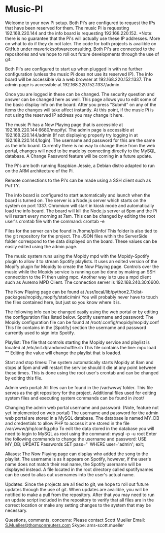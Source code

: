 # Music-PI
Welcome to your new Pi setup.
Both Pi's are configured to request the IPs that have been reserved for them.
The music Pi is requesting 192.168.220.144 and the info board is requesting 192.168.220.152.
 *Note: there is no guarantee that the Pi's will actually use these IP addresses.  More on what to do if they do not later.
The code for both projects is availible on GitHub under mavericksoftwareconsulting.  Both Pi's are connected to the repositories
and we hope to roll out future developments through the use of git.
 
Both Pi's are configured to start up when plugged in with no further configuration (unless the music Pi does not use its reserved IP).
The info board will be accessible via a web browser at 192.168.220.152:1337.  The admin page is accessible at 192.168.220.152:1337/admin.

Once you are logged in these can be changed.  The security question and answer can be changed here as well.
This page allows you to edit some of the basic display info on the board.  After you press "Submit" on any of the items the changes will take
affect instantly.  At this point, if the music Pi is not using the reserved IP address you may change it here.

The music Pi has a Now Playing page that is accessible at 192.168.220.144:6680/mopify/.  The admin page is accessible at
192.168.220.144/admin (If not displaying properly try logging in at 192.168.220.144/login).  The username and password for this are the same as the info board.
Currently there is no way to change these from the web portal, changes will need to be made by connecting directly to the MySQL database.
A Change Password feature will be coming in a future update.

The Pi's are both running Raspbian Jessie, a Debian distro adapted to run on the ARM architecture of the Pi.


Remote connections to the Pi's can be made using a SSH client such as PuTTY.

The info board is configured to start automatically and launch when the board is turned on.  The server is a Node.js server which starts on the system on port 1337.
Chromium will start in kiosk mode and automatically load the info board.  The board will kill the Node.js server at 6pm and the Pi will restart every morning at 7am.
This can be changed by editing the root user's crontab file with the command: crontab -e

Files for the server can be found in /home/pi/info/ This folder is also tied to the git repository for the project.
The JSON files within the ServerSide folder correspond to the data displayed on the board.  These values can be easily edited using the admin page.

The music system runs using the Mopidy mpd with the Mopidy-Spotify plugin to allow it to stream Spotify playlists.
It uses an edited version of the Mopify plugin for Mopidy to create the Now Playing page.
Controls over the music while the Mopidy service is running can be done by making an SSH connection to the Pi then using mpc.
Another way is to use a mpd client such as Auremo MPD Client.  The connection server is 192.168.240.30:6600.

The Now Playing page can be found at /usr/local/lib/python2.7/dist-packages/mopidy_mopify/static/min/
You will probably never have to touch the files contained here, but just so you know where it is.

The following info can be changed easily using the web portal or by editing the configuration files listed below.
Spotify username and password:
The Mopidy configuration file can be found at /root/.config/mopidy/mopidy.conf
This file contains in the [Spotify] section the username and password currently used to sign into Spotify.

Playlist:
The file that controls starting the Mopidy service and playlist is located at /etc/init.d/randomshuffle.sh
This file contains the line: mpc load "<playlistName>"
Editing the value <playlistName> will change the playlist that is loaded.

Start and stop times:
The system automatically starts Mopidy at 8am and stops at 5pm and will restart the service should it die at any point between these times.
This is done using the root user's crontab and can be changed by editing this file.

Admin web portal:
All files can be found in the /var/www/ folder.  This file serves as the git repository for the project.
Additional files used for editing system files and executing system commands can be found in /root/

Changing the admin web portal username and password: (Note, feature not yet implemented on web portal)
The username and password for the admin web portal are stored in a MySQL database.  The database is named MY_DB and credentials to allow PHP to access it are stored in
the file /var/www/php/config.php  To edit the data stored in the database you will need to login to MySQL as root using the command: mysql -p -u root
Enter the following commands to change the username and password:
USE MY_DB;
UPDATE Passwords SET pass='<yourNewPassword>' WHERE user='admin';
exit;

Aliases:
The Now Playing page can display who added the song to the playlist.  The username is as it appears on Spotify, however, if the user's name does not match their real name,
the Spotify username will be displayed instead.  A file located in the root directory called spotifynames can be used to alias out usernames into the user's actual name.

Updates:
Since the projects are all tied to git, we hope to roll out future updates through the use of git.
When updates are availible, you will be notified to make a pull from the repository.  After that you may need to run an update script included in the repository to verify
that all files are in the correct location or make any setting changes to the system that may be necessary.

Questions, comments, concerns:
Please contact Scott Mueller
Email: S.Mueller@thomsonreuters.com
Skype: ams-scott.mueller
